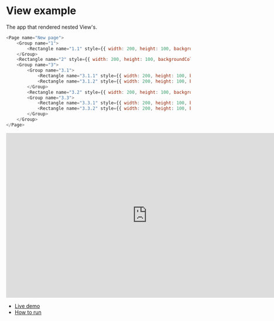 # View example

The app that rendered nested View's.

```javascript
<Page name="New page">
    <Group name="1">
        <Rectangle name="1.1" style={{ width: 200, height: 100, backgroundColor: '#f24e1e' }} />
    </Group>
    <Rectangle name="2" style={{ width: 200, height: 100, backgroundColor: '#ff7262' }} />
    <Group name="3">
        <Group name="3.1">
            <Rectangle name="3.1.1" style={{ width: 200, height: 100, backgroundColor: '#a259ff' }} />
            <Rectangle name="3.1.2" style={{ width: 200, height: 100, backgroundColor: '#1abcfe' }} />
        </Group>
        <Rectangle name="3.2" style={{ width: 200, height: 100, backgroundColor: '#0000ff' }} />
        <Group name="3.3">
            <Rectangle name="3.3.1" style={{ width: 200, height: 100, backgroundColor: '#0acf83' }} />
            <Rectangle name="3.3.2" style={{ width: 200, height: 100, backgroundColor: '#ffffff' }} />
        </Group>
    </Group>
</Page>
```

<iframe style="border: none;" width="770" height="450" src="https://www.figma.com/embed?embed_host=share&url=https%3A%2F%2Fwww.figma.com%2Ffile%2FlIfHwFDyu5Cqjy7vmr8sOn%2FFigma-Groups%3Fnode-id%3D43%253A9" allowfullscreen></iframe>

* [Live demo](https://www.figma.com/file/lIfHwFDyu5Cqjy7vmr8sOn/Figma-Groups?node-id=43%3A9) 
* [How to run](../../contributing.md#running-examples)

